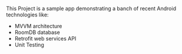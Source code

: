 This Project is a sample app demonstrating a banch of recent Android technologies like:
- MVVM architecture
- RoomDB database
- Retrofit web services API
- Unit Testing

